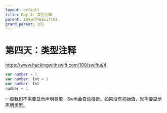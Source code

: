 ```yaml
---
layout: default
title: Day 4: 类型注释
parent: 100天学会SwiftUI
grand_parent: iOS
---
```


# 第四天：类型注释

<https://www.hackingwithswift.com/100/swiftui/4>

```swift
var number = 1
var number: Int = 1
var number: Int
number = 1
```

一般我们不需要显示声明类型，Swift会自动推断。如果没有初始值，就需要显示声明类型。